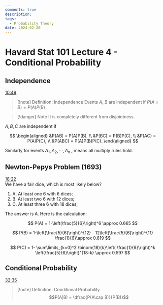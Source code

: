 ```yaml
---
comments: true
description: 
tags:
  - Probability Theory
date: 2024-02-20
---
```

# Havard Stat 101 Lecture 4 - Conditional Probability

## Independence
[10:49](https://www.youtube.com/watch?v=P7NE4WF8j-Q#t=649.6844439732971) 
>[!note] Definition: Independence
>Events $A$, $B$ are independent if $P(A\cap B) = P(A)P(B)$ .

<!-- more -->

>[!danger] Note
>It is completely different from disjointness.

$A,B,C$ are independent if

$$
\begin{aligned}
&P(AB) = P(A)P(B), \\
&P(BC) = P(B)P(C), \\
&P(AC) = P(A)P(C), \\
&P(ABC) = P(A)P(B)P(C).
\end{aligned}
$$

Similarly for events $A_1,A_2,\cdots,A_n$ , means all multiply rules hold.

## Newton-Pepys Problem (1693)
[18:22](https://www.youtube.com/watch?v=P7NE4WF8j-Q#t=1102.50909)  
We have a fair dice, which is most likely below?

1. A. At least one $6$ with $6$ dices;
2. B. At least two $6$ with $12$ dices;
3. C. At least three $6$ with $18$ dices;

The answer is A. Here is the calculation:

$$
P(A) = 1-\left(\frac{5}{6}\right)^6 \approx 0.665
$$

$$
P(B) = 1-\left(\frac{5}{6}\right)^{12} - 12\left(\frac{5}{6}\right)^{11} \frac{1}{6}\approx 0.619
$$

$$
P(C) = 1- \sum\limits_{k=0}^2 \binom{18}{k}\left( \frac{1}{6}\right)^k \left(\frac{5}{6}\right)^{18-k} \approx 0.597
$$

## Conditional Probability
[32:35](https://www.youtube.com/watch?v=P7NE4WF8j-Q#t=1955.8446588817444) 
>[!note] Definition: Conditional Probability
>$$P(A|B) = \dfrac{P(A\cap B)}{P(B)}$$


